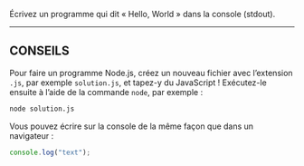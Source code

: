 Écrivez un programme qui dit « Hello, World » dans la console (stdout).

---

## CONSEILS

Pour faire un programme Node.js, créez un nouveau fichier avec l’extension
`.js`, par exemple `solution.js`, et tapez-y du JavaScript ! Exécutez-le
ensuite à l’aide de la commande `node`, par exemple :

```sh
node solution.js
```

Vous pouvez écrire sur la console de la même façon que dans un navigateur :

```javascript
console.log("text");
```
